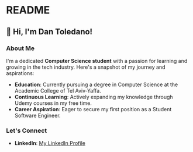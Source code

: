 # README

## 👋 Hi, I'm Dan Toledano!

### About Me
I'm a dedicated **Computer Science student** with a passion for learning and growing in the tech industry. Here's a snapshot of my journey and aspirations:

- **Education**: Currently pursuing a degree in Computer Science at the Academic College of Tel Aviv-Yaffa.
- **Continuous Learning**: Actively expanding my knowledge through Udemy courses in my free time.
- **Career Aspiration**: Eager to secure my first position as a Student Software Engineer.

### Let's Connect
- **LinkedIn**: [My LinkedIn Profile](https://www.linkedin.com/in/dantoledano/)
